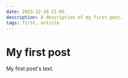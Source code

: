 ```yaml
---
date: 2023-12-16 21:05
description: A description of my first post.
tags: first, article
---
```

# My first post

My first post's text.